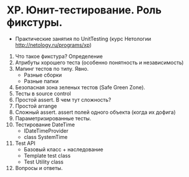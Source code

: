 # XP. Юнит-тестирование. Роль фикстуры.
  * Практические занятия по UnitTesting (курс Нетологии http://netology.ru/programs/xp)
  
1. Что такое фикстура? Определение
2. Атрибуты хорошего теста (особенно понятность и независимость)
3. Мапинг тестов по типу. Явно.
    * Разные сборки
    * Разные папки   
4. Безопасная зона зеленых тестов (Safe Green Zone).
5. Тесты в source control
6. Простой assert. В чем тут сложность?
7. Простой arrange
8. Сложный assert. assert полей одного объекта (когда их дофига)
9. Параметризированные тесты.
10. Тестирование DateTime
    * IDateTimeProvider
    * class SystemTime
11. Test API
    * Базовый класс + наследование
    * Template test class
    * Test Utility class
12. Вопросы и ответы.